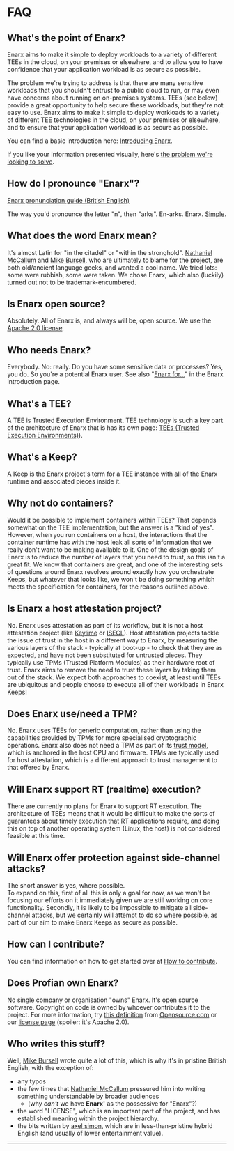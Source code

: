 # FAQ

## What's the point of Enarx?
Enarx aims to make it simple to deploy workloads to a variety of different TEEs in the cloud, on your premises or elsewhere, and to allow you to have confidence that your application workload is as secure as possible.

The problem we're trying to address is that there are many sensitive workloads that you shouldn't entrust to a public cloud to run, or may even have concerns about running on on-premises systems.  TEEs (see below) provide a great opportunity to help secure these workloads, but they're not easy to use.  Enarx aims to make it simple to deploy workloads to a variety of different TEE technologies in the cloud, on your premises or elsewhere, and to ensure that your application workload is as secure as possible.  

You can find a basic introduction here: [Introducing Enarx](https://aliceevebob.com/2019/05/07/announcing-enarx/).

If you like your information presented visually, here's [the problem we're looking to solve](Problem).

## How do I pronounce "Enarx"?
[Enarx pronunciation guide (British English)](https://github.com/enarx/enarx.github.io/raw/master/assets/audio/enarx.mp3)

The way you'd pronounce the letter "n", then "arks".  En-arks.  Enarx.  [Simple]( https://www.youtube.com/watch?v=NKHyqjHqQLU&t=66).

## What does the word Enarx mean?
It's almost Latin for "in the citadel" or "within the stronghold".  [Nathaniel McCallum](https://github.com/npmccallum) and [Mike Bursell](https://github.com/MikeCamel), who are ultimately to blame for the project, are both old/ancient language geeks, and wanted a cool name.  We tried lots: some were rubbish, some were taken.  We chose Enarx, which also (luckily) turned out not to be trademark-encumbered. 

## Is Enarx open source?
Absolutely.  All of Enarx is, and always will be, open source.  We use the [Apache 2.0 license](https://github.com/enarx/enarx/blob/master/LICENSE).

## Who needs Enarx?
Everybody.  No: really.  Do you have some sensitive data or processes?  Yes, you do.  So you're a potential Enarx user. See also "[Enarx for…](Introduction#use-cases-and-applications)" in the Enarx introduction page.

## What's a TEE?
A TEE is Trusted Execution Environment.  TEE technology is such a key part of the architecture of Enarx that is has its own page: [TEEs (Trusted Execution Environments)](TEE)).

## What's a Keep?
A Keep is the Enarx project's term for a TEE instance with all of the Enarx runtime and associated pieces inside it.

## Why not do containers?
Would it be possible to implement containers within TEEs?  That depends somewhat on the TEE implementation, but the answer is a "kind of yes".  However, when you run containers on a host, the interactions that the container runtime has with the host leak all sorts of information that we really don't want to be making available to it.  One of the design goals of Enarx is to reduce the number of layers that you need to trust, so this isn't a great fit.  We know that containers are great, and one of the interesting sets of questions around Enarx revolves around exactly how you orchestrate Keeps, but whatever that looks like, we won't be doing something which meets the specification for containers, for the reasons outlined above.

## Is Enarx a host attestation project?
No.  Enarx uses attestation as part of its workflow, but it is not a host attestation project (like [Keylime](https://github.com/keylime) or [ISECL](https://github.com/intel-secl)). Host attestation projects tackle the issue of trust in the host in a different way to Enarx, by measuring the various layers of the stack - typically at boot-up - to check that they are as expected, and have not been substituted for untrusted pieces.  They typically use TPMs (Trusted Platform Modules) as their hardware root of trust.  Enarx aims to remove the need to trust these layers by taking them out of the stack.  We expect both approaches to coexist, at least until TEEs are ubiquitous and people choose to execute all of their workloads in Enarx Keeps!

## Does Enarx use/need a TPM?
No.  Enarx uses TEEs for generic computation, rather than using the capabilities provided by TPMs for more specialised cryptographic operations.  Enarx also does not need a TPM as part of its [trust model](Trust-Architecture), which is anchored in the host CPU and firmware.  TPMs are typically used for host attestation, which is a different approach to trust management to that offered by Enarx.

## Will Enarx support RT (realtime) execution?
There are currently no plans for Enarx to support RT execution.  The architecture of TEEs means that it would be difficult to make the sorts of guarantees about timely execution that RT applications require, and doing this on top of another operating system (Linux, the host) is not considered feasible at this time.

## Will Enarx offer protection against side-channel attacks?
The short answer is yes, where possible.  
To expand on this, first of all this is only a goal for now, as we won't be focusing our efforts on it immediately given we are still working on core functionality.
Secondly, it is likely to be impossible to mitigate all side-channel attacks, but we certainly will attempt to do so where possible, as part of our aim to make Enarx Keeps as secure as possible.

## How can I contribute?
You can find information on how to get started over at [How to contribute](/docs/Contributing/Introduction).

## Does Profian own Enarx?
No single company or organisation "owns" Enarx.  It's open source software.   Copyright on code is owned by whoever contributes it to the project.  For more information, try [this definition](https://opensource.com/resources/what-open-source) from [Opensource.com](https://opensource.com) or our [license page](https://github.com/enarx/enarx/blob/main/LICENSE) (spoiler: it's Apache 2.0).

## Who writes this stuff?
Well, [Mike Bursell](https://github.com/MikeCamel) wrote quite a lot of this, which is why it's in pristine British English, with the exception of:
* any typos
* the few times that [Nathaniel McCallum](https://github.com/npmccallum) pressured him into writing something understandable by broader audiences
  * (why _can't_ we have **Enarx'** as the possessive for "Enarx"?)
* the word "LICENSE", which is an important part of the project, and has established meaning within the project hierarchy.
* the bits written by [axel simon](https://github.com/axelsimon), which are in less-than-pristine hybrid English (and usually of lower entertainment value).

***


